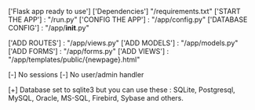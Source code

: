 ['Flask app ready to use']
['Dependencies']  "/requirements.txt"
['START THE APP'] : "/run.py"
['CONFIG THE APP'] : "/app/config.py" 
['DATABASE CONFIG'] : "/app/__init__.py"

['ADD ROUTES'] : "/app/views.py"
['ADD MODELS'] : "/app/models.py"
['ADD FORMS'] : "/app/forms.py"
['ADD VIEWS'] : "/app/templates/public/{newpage}.html"

[-] No sessions
[-] No user/admin handler

[+] Database set to sqlite3 but you can use these : SQLite, Postgresql, MySQL, Oracle, MS-SQL, Firebird, Sybase and others.